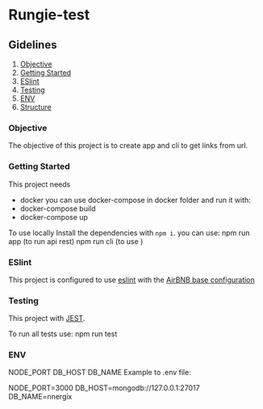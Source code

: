 # Rungie-test


## Gidelines

1. [Objective](#Objective)
1. [Getting Started](#Getting-Started)
1. [ESlint](#ESlint)
1. [Testing](#Testing)
1. [ENV](#ENV)
1. [Structure](#Structure)


### Objective

The objective of this project is to create app and cli to get links from url.

### Getting Started

This project needs 
- docker
you can use docker-compose in docker folder
and run it with:
- docker-compose build
- docker-compose up

To use locally
Install the dependencies with `npm i`.
you can use:
npm run app (to run api rest)
npm run cli (to use )


### ESlint

This project is configured to use [eslint](https://eslint.org/) with the [AirBNB base configuration](https://github.com/airbnb/javascript/tree/master/packages/eslint-config-airbnb-base)

### Testing

This project with [JEST](https://jestjs.io/docs/en/api).

To run all tests use:
npm run test

### ENV

NODE_PORT
DB_HOST
DB_NAME
Example to .env file:

NODE_PORT=3000
DB_HOST=mongodb://127.0.0.1:27017
DB_NAME=nnergix


